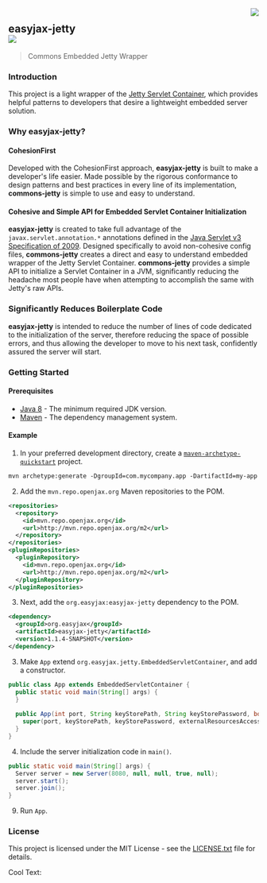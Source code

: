 <img src="https://images.cooltext.com/5195724.png" align="right">

## easyjax-jetty<br><a href="https://www.easyjax.org/"><img src="https://img.shields.io/badge/EasyJAX--blue.svg"></a>
> Commons Embedded Jetty Wrapper

### Introduction

This project is a light wrapper of the [Jetty Servlet Container][jetty], which provides helpful patterns to developers that desire a lightweight embedded server solution.

### Why **easyjax-jetty**?

#### CohesionFirst

Developed with the CohesionFirst approach, **easyjax-jetty** is built to make a developer's life easier. Made possible by the rigorous conformance to design patterns and best practices in every line of its implementation, **commons-jetty** is simple to use and easy to understand.

#### Cohesive and Simple API for Embedded Servlet Container Initialization

**easyjax-jetty** is created to take full advantage of the `javax.servlet.annotation.*` annotations defined in the [Java Servlet v3 Specification of 2009][servlet-v3-spec]. Designed specifically to avoid non-cohesive config files, **commons-jetty** creates a direct and easy to understand embedded wrapper of the Jetty Servlet Container. **commons-jetty** provides a simple API to initialize a Servlet Container in a JVM, significantly reducing the headache most people have when attempting to accomplish the same with Jetty's raw APIs.

### Significantly Reduces Boilerplate Code

**easyjax-jetty** is intended to reduce the number of lines of code dedicated to the initialization of the server, therefore reducing the space of possible errors, and thus allowing the developer to move to his next task, confidently assured the server will start.

### Getting Started

#### Prerequisites

* [Java 8][jdk8-download] - The minimum required JDK version.
* [Maven][maven] - The dependency management system.

#### Example

1. In your preferred development directory, create a [`maven-archetype-quickstart`][maven-archetype-quickstart] project.

  ```tcsh
  mvn archetype:generate -DgroupId=com.mycompany.app -DartifactId=my-app -DarchetypeArtifactId=maven-archetype-quickstart -DinteractiveMode=false
  ```

2. Add the `mvn.repo.openjax.org` Maven repositories to the POM.

  ```xml
  <repositories>
    <repository>
      <id>mvn.repo.openjax.org</id>
      <url>http://mvn.repo.openjax.org/m2</url>
    </repository>
  </repositories>
  <pluginRepositories>
    <pluginRepository>
      <id>mvn.repo.openjax.org</id>
      <url>http://mvn.repo.openjax.org/m2</url>
    </pluginRepository>
  </pluginRepositories>
  ```
  
3. Next, add the `org.easyjax:easyjax-jetty` dependency to the POM.

  ```xml
  <dependency>
    <groupId>org.easyjax</groupId>
    <artifactId>easyjax-jetty</artifactId>
    <version>1.1.4-SNAPSHOT</version>
  </dependency>
  ```

3. Make `App` extend `org.easyjax.jetty.EmbeddedServletContainer`, and add a constructor.

  ```java
  public class App extends EmbeddedServletContainer {
    public static void main(String[] args) {
    }
    
    public App(int port, String keyStorePath, String keyStorePassword, boolean externalResourcesAccess, Realm realm, Class<? extends HttpServlet> ... servletClasses) {
      super(port, keyStorePath, keyStorePassword, externalResourcesAccess, realm, servletClasses);
    }
  }
  ```

4. Include the server initialization code in `main()`.

  ```java
  public static void main(String[] args) {
    Server server = new Server(8080, null, null, true, null);
    server.start();
    server.join();
  }
  ```

9. Run `App`.

### License

This project is licensed under the MIT License - see the [LICENSE.txt](LICENSE.txt) file for details.

<a href="http://cooltext.com" target="_top"><img src="https://cooltext.com/images/ct_pixel.gif" width="80" height="15" alt="Cool Text: Logo and Graphics Generator" border="0" /></a>

[jdk8-download]: http://www.oracle.com/technetwork/java/javase/downloads/jdk8-downloads-2133151.html
[jetty]: http://www.eclipse.org/jetty/
[maven-archetype-quickstart]: http://maven.apache.org/archetypes/maven-archetype-quickstart/
[maven]: https://maven.apache.org/
[servlet-v3-spec]: http://download.oracle.com/otn-pub/jcp/servlet-3.0-fr-eval-oth-JSpec/servlet-3_0-final-spec.pdf?AuthParam=1480559853_acb6e03a9239ef531494496d67f2d301